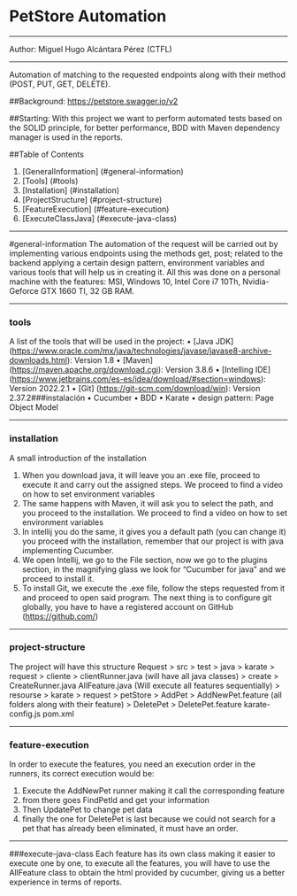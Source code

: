 # PetStore Automation
***
Author: Miguel Hugo Alcántara Pérez (CTFL)
***
Automation of matching to the requested endpoints along with their method (POST, PUT, GET, DELETE).

##Background: https://petstore.swagger.io/v2

##Starting:
With this project we want to perform automated tests based on the SOLID principle, for better performance, BDD with Maven dependency manager is used in the reports.

##Table of Contents
1.	[GeneralInformation] (#general-information)
2.	[Tools] (#tools)
3.	[Installation] (#installation)
4.	[ProjectStructure] (#project-structure)
5.	[FeatureExecution] (#feature-execution)
6.	[ExecuteClassJava] (#execute-java-class)
***
#general-information
The automation of the request will be carried out by implementing various endpoints using the methods get, post; related to the backend applying a certain design pattern, environment variables and various tools that will help us in creating it. All this was done on a personal machine with the features: MSI, Windows 10, Intel Core i7 10Th, Nvidia-Geforce GTX 1660 TI, 32 GB RAM.
***
### tools
A list of the tools that will be used in the project:
•	[Java JDK] (https://www.oracle.com/mx/java/technologies/javase/javase8-archive-downloads.html): Version 1.8
•	[Maven] (https://maven.apache.org/download.cgi): Version 3.8.6
•	[Intelling IDE] (https://www.jetbrains.com/es-es/idea/download/#section=windows): Version 2022.2.1
•	[Git] (https://git-scm.com/download/win): Version 2.37.2###instalación
•	Cucumber
•	BDD
•	Karate
•	design pattern: Page Object Model
***
### installation
A small introduction of the installation
1.	When you download java, it will leave you an .exe file, proceed to execute it and carry out the assigned steps. We proceed to find a video on how to set environment variables
2.	The same happens with Maven, it will ask you to select the path, and you proceed to the installation. We proceed to find a video on how to set environment variables
3.	In intellij you do the same, it gives you a default path (you can change it) you proceed with the installation, remember that our project is with java implementing Cucumber.
4.	We open Intellij, we go to the File section, now we go to the plugins section, in the magnifying glass we look for “Cucumber for java” and we proceed to install it.
5.	To install Git, we execute the .exe file, follow the steps requested from it and proceed to open said program. The next thing is to configure git globally, you have to have a registered account on GitHub (https://github.com/)
***
### project-structure
The project will have this structure
Request > src > test > java > karate > request > cliente > clientRunner.java (will have all java classes)
					                           > create > CreateRunner.java
                                        AllFeature.java (Will execute all features sequentially)
		       > resourse > karate > request > petStore > AddPet > AddNewPet.feature (all folders along with their feature)
                                                        > DeletePet > DeletePet.feature
               karate-config.js
pom.xml
***
### feature-execution
In order to execute the features, you need an execution order in the runners, its correct execution would be:
1. Execute the AddNewPet runner making it call the corresponding feature
2. from there goes FindPetId and get your information
3. Then UpdatePet to change pet data
4. finally the one for DeletePet is last because we could not search for a pet that has already been eliminated, it must have an order.
***
###execute-java-class
Each feature has its own class making it easier to execute one by one, to execute all the features, you will have to use the AllFeature class to obtain the html provided by cucumber, giving us a better experience in terms of reports.